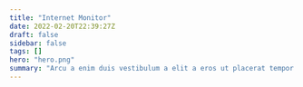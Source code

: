 ```yaml
---
title: "Internet Monitor"
date: 2022-02-20T22:39:27Z
draft: false
sidebar: false
tags: []
hero: "hero.png"
summary: "Arcu a enim duis vestibulum a elit a eros ut placerat tempor suspendisse a non id a vestibulum a suspendisse adipiscing ullamcorper velit sociosqu himenaeos quisque pulvinar imperdiet.Nostra enim parturient eu pharetra condimentum consequat odio vestibulum adipiscing a sociosqu."
---
```

